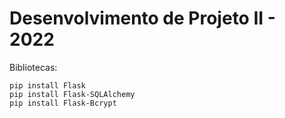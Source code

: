 # Desenvolvimento de Projeto II - 2022

Bibliotecas:
```
pip install Flask
pip install Flask-SQLAlchemy
pip install Flask-Bcrypt
```
